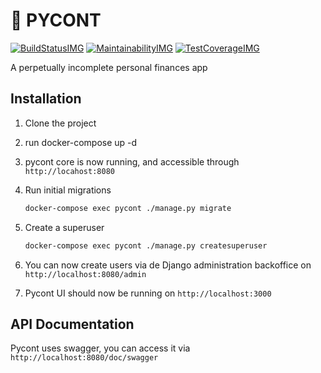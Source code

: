 # 🍺 PYCONT

[![BuildStatusIMG][]][BuildStatus] [![MaintainabilityIMG][]][Maintainability] [![TestCoverageIMG][]][TestCoverage]

A perpetually incomplete personal finances app

## Installation

1. Clone the project
2. run docker-compose up -d
3. pycont core is now running, and accessible through `http://locahost:8080`
4. Run initial migrations

    ```sh
    docker-compose exec pycont ./manage.py migrate
    ```

5. Create a superuser

    ```sh
    docker-compose exec pycont ./manage.py createsuperuser
    ```

6. You can now create users via de Django administration backoffice on `http://localhost:8080/admin`
7. Pycont UI should now be running on `http://localhost:3000`

## API Documentation

Pycont uses swagger, you can access it via `http://localhost:8080/doc/swagger`

[BuildStatusIMG]: https://travis-ci.org/sieira/pycont.png?branch=master
[BuildStatus]: https://travis-ci.org/sieira/pycont
[MaintainabilityIMG]: https://api.codeclimate.com/v1/badges/4578991db8bc4049a8e1/maintainability
[Maintainability]: https://codeclimate.com/github/sieira/pycont/maintainability
[TestCoverageIMG]: https://api.codeclimate.com/v1/badges/4578991db8bc4049a8e1/test_coverage
[TestCoverage]: https://codeclimate.com/github/sieira/pycont/test_coverage
